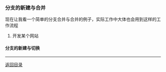 
### 分支的新建与合并

现在让我看一个简单的分支合并与合并的例子，实际工作中大体也会用到这样的工作流程

1. 开发某个网站


#### 分支的新建与切换

- - -



[返回目录](https://github.com/wdyggh/note)
